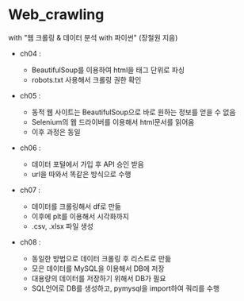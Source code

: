 # Web_crawling

with "웹 크롤링 & 데이터 분석 with 파이썬" (장철원 지음)

- ch04 : 
  - BeautifulSoup를 이용하여 html을 태그 단위로 파싱
  - robots.txt 사용해서 크롤링 권한 확인

- ch05 : 
  - 동적 웹 사이트는 BeautifulSoup으로 바로 원하는 정보를 얻을 수 없음
  - Selenium의 웹 드라이버를 이용해서 html문서를 읽어옴
  - 이후 과정은 동일

- ch06 :
  - 데이터 포털에서 가입 후 API 승인 받음
  - url을 따와서 똑같은 방식으로 수행

- ch07 :
  - 데이터를 크롤링해서 df로 만듦
  - 이후에 plt를 이용해서 시각화까지
  - .csv, .xlsx 파일 생성

- ch08 :
  - 동일한 방법으로 데이터 크롤링 후 리스트로 만듦
  - 모은 데이터를 MySQL을 이용해서 DB에 저장
  - 대용량의 데이터를 저장하기 위해서 DB가 필요
  - SQL언어로 DB를 생성하고, pymysql을 import하여 쿼리를 수행
